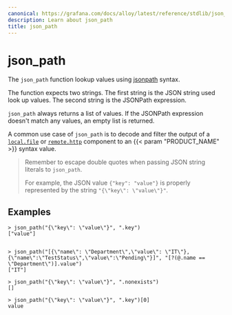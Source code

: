 ```yaml
---
canonical: https://grafana.com/docs/alloy/latest/reference/stdlib/json_path/
description: Learn about json_path
title: json_path
---
```


# json_path

The `json_path` function lookup values using [jsonpath][] syntax.

The function expects two strings. The first string is the JSON string used look up values. The second string is the JSONPath expression.

`json_path` always returns a list of values. If the JSONPath expression doesn't match any values, an empty list is returned.

A common use case of `json_path` is to decode and filter the output of a [`local.file`][] or [`remote.http`][] component to an {{< param "PRODUCT_NAME" >}} syntax value.

> Remember to escape double quotes when passing JSON string literals to `json_path`.
>
> For example, the JSON value `{"key": "value"}` is properly represented by the string `"{\"key\": \"value\"}"`.

## Examples

```
> json_path("{\"key\": \"value\"}", ".key")
["value"]


> json_path("[{\"name\": \"Department\",\"value\": \"IT\"},{\"name\":\"TestStatus\",\"value\":\"Pending\"}]", "[?(@.name == \"Department\")].value")
["IT"]

> json_path("{\"key\": \"value\"}", ".nonexists")
[]

> json_path("{\"key\": \"value\"}", ".key")[0]
value

```

[jsonpath]: https://goessner.net/articles/JsonPath/
[`local.file`]: ../../components/local.file/
[`remote.http`]: ../../components/remote.http/
